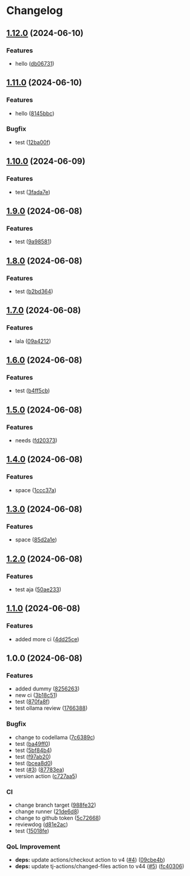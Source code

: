 # Changelog

## [1.12.0](https://github.com/sswastioyono18/dummy-go-blueprint/compare/v1.11.0...v1.12.0) (2024-06-10)


### Features

* hello ([db06731](https://github.com/sswastioyono18/dummy-go-blueprint/commit/db0673143d2566771f759862110913182bfaf725))

## [1.11.0](https://github.com/sswastioyono18/dummy-go-blueprint/compare/v1.10.0...v1.11.0) (2024-06-10)


### Features

* hello ([8145bbc](https://github.com/sswastioyono18/dummy-go-blueprint/commit/8145bbcaa2760dcf34d700226f9f4ac39f3dade0))


### Bugfix

* test ([12ba00f](https://github.com/sswastioyono18/dummy-go-blueprint/commit/12ba00f862fa915d8faa62eee8d47c92b13485fa))

## [1.10.0](https://github.com/sswastioyono18/dummy-go-blueprint/compare/v1.9.0...v1.10.0) (2024-06-09)


### Features

* test ([3fada7e](https://github.com/sswastioyono18/dummy-go-blueprint/commit/3fada7e50f7ff51708bbdf6fe3229ff4d9c7a490))

## [1.9.0](https://github.com/sswastioyono18/dummy-go-blueprint/compare/v1.8.0...v1.9.0) (2024-06-08)


### Features

* test ([9a98581](https://github.com/sswastioyono18/dummy-go-blueprint/commit/9a985813f5724b31b563572cba429fe4a08553c1))

## [1.8.0](https://github.com/sswastioyono18/dummy-go-blueprint/compare/v1.7.0...v1.8.0) (2024-06-08)


### Features

* test ([b2bd364](https://github.com/sswastioyono18/dummy-go-blueprint/commit/b2bd364d4f1c057b236d74759ed3851d2c144541))

## [1.7.0](https://github.com/sswastioyono18/dummy-go-blueprint/compare/v1.6.0...v1.7.0) (2024-06-08)


### Features

* lala ([09a4212](https://github.com/sswastioyono18/dummy-go-blueprint/commit/09a421251a623cd964ce6f886ae48fd794e2ce37))

## [1.6.0](https://github.com/sswastioyono18/dummy-go-blueprint/compare/v1.5.0...v1.6.0) (2024-06-08)


### Features

* test ([b4ff5cb](https://github.com/sswastioyono18/dummy-go-blueprint/commit/b4ff5cbbbf136b8ddd92019f70b597ceec099bdc))

## [1.5.0](https://github.com/sswastioyono18/dummy-go-blueprint/compare/v1.4.0...v1.5.0) (2024-06-08)


### Features

* needs ([fd20373](https://github.com/sswastioyono18/dummy-go-blueprint/commit/fd20373c370fb88cd17a0402c1be9e48c85c5005))

## [1.4.0](https://github.com/sswastioyono18/dummy-go-blueprint/compare/v1.3.0...v1.4.0) (2024-06-08)


### Features

* space ([1ccc37a](https://github.com/sswastioyono18/dummy-go-blueprint/commit/1ccc37a2bb1f734250a1c879dab3283d9c95d6f0))

## [1.3.0](https://github.com/sswastioyono18/dummy-go-blueprint/compare/v1.2.0...v1.3.0) (2024-06-08)


### Features

* space ([85d2a1e](https://github.com/sswastioyono18/dummy-go-blueprint/commit/85d2a1e45e98e8a78f28d9798a2ec8f4744ea7bb))

## [1.2.0](https://github.com/sswastioyono18/dummy-go-blueprint/compare/v1.1.0...v1.2.0) (2024-06-08)


### Features

* test aja ([50ae233](https://github.com/sswastioyono18/dummy-go-blueprint/commit/50ae2335cf81e51959ed6eb5ae8c75c77a8c2af6))

## [1.1.0](https://github.com/sswastioyono18/dummy-go-blueprint/compare/v1.0.0...v1.1.0) (2024-06-08)


### Features

* added more ci ([4dd25ce](https://github.com/sswastioyono18/dummy-go-blueprint/commit/4dd25ce67240ac8953eb9d4672df59a597d1a5e7))

## 1.0.0 (2024-06-08)


### Features

* added dummy ([8256263](https://github.com/sswastioyono18/dummy-go-blueprint/commit/82562634df00a05e5635905ed638c5e8702e13b8))
* new ci ([3b18c51](https://github.com/sswastioyono18/dummy-go-blueprint/commit/3b18c51e449229c144128498d0b149a3017d0ffe))
* test ([870fa8f](https://github.com/sswastioyono18/dummy-go-blueprint/commit/870fa8fb30ec276335b4ed34c9bb655ee9d32850))
* test ollama review ([1766388](https://github.com/sswastioyono18/dummy-go-blueprint/commit/1766388e1f8822bea6a00be26244c1a94a90f874))


### Bugfix

* change to codellama ([7c6389c](https://github.com/sswastioyono18/dummy-go-blueprint/commit/7c6389cac978b531761d0119db6777f9585c9638))
* test ([ba49ff0](https://github.com/sswastioyono18/dummy-go-blueprint/commit/ba49ff07b9849207e6c6f6f8f32303f67d06dcd6))
* test ([5bf84b4](https://github.com/sswastioyono18/dummy-go-blueprint/commit/5bf84b44b0fd48e88179cfcbe367ed5873fc21d6))
* test ([f97ab20](https://github.com/sswastioyono18/dummy-go-blueprint/commit/f97ab20e60f8037594455012a393cf1cb2efdff3))
* test ([bcea8d0](https://github.com/sswastioyono18/dummy-go-blueprint/commit/bcea8d0bf555a8a0743e4c9a9e7240b96f8d68c1))
* test ([#3](https://github.com/sswastioyono18/dummy-go-blueprint/issues/3)) ([87783ea](https://github.com/sswastioyono18/dummy-go-blueprint/commit/87783eaf5f0a116b2ce910b0a2840698369f837e))
* version action ([c727aa5](https://github.com/sswastioyono18/dummy-go-blueprint/commit/c727aa5e3ed5624a9159460260ea71630fc29141))


### CI

* change branch target ([988fe32](https://github.com/sswastioyono18/dummy-go-blueprint/commit/988fe32ff475eb30c3a21c98f92ae67ab1940c26))
* change runner ([21de6d8](https://github.com/sswastioyono18/dummy-go-blueprint/commit/21de6d84f4f3c72a4086bf7346e00906434ca812))
* change to github token ([5c72668](https://github.com/sswastioyono18/dummy-go-blueprint/commit/5c72668fbed9b687fa23384dd61dbdbbf272a598))
* reviewdog ([d81e2ac](https://github.com/sswastioyono18/dummy-go-blueprint/commit/d81e2acbe262b372289c1c0433ec77318facc45b))
* test ([15018fe](https://github.com/sswastioyono18/dummy-go-blueprint/commit/15018fe65b48cac239c45cafd0302c119cb08eff))


### QoL Improvement

* **deps:** update actions/checkout action to v4 ([#4](https://github.com/sswastioyono18/dummy-go-blueprint/issues/4)) ([09cbe4b](https://github.com/sswastioyono18/dummy-go-blueprint/commit/09cbe4bc51cc255c0542b6053b12d76254c32f5c))
* **deps:** update tj-actions/changed-files action to v44 ([#5](https://github.com/sswastioyono18/dummy-go-blueprint/issues/5)) ([fc40306](https://github.com/sswastioyono18/dummy-go-blueprint/commit/fc40306d22bb7dc82c87da473a2a783f85c4eded))
